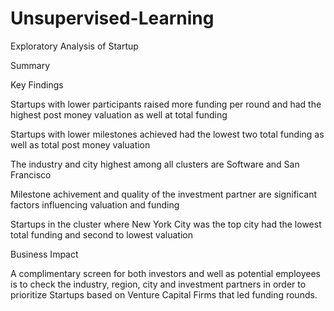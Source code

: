 # Unsupervised-Learning
Exploratory Analysis of Startup

Summary

Key Findings

Startups with lower participants raised more funding per round and had the highest post money valuation as well at total funding

Startups with lower milestones achieved had the lowest two total funding as well as total post money valuation

The industry and city highest among all clusters are Software and San Francisco

Milestone achivement and quality of the investment partner are significant factors influencing valuation and funding

Startups in the cluster where New York City was the top city had the lowest total funding and second to lowest valuation

Business Impact

A complimentary screen for both investors and well as potential employees is to check the industry, region, city and investment partners in order to prioritize Startups based on Venture Capital Firms that led funding rounds.


